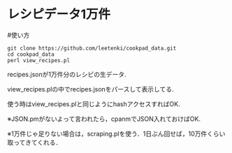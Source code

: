 レシピデータ1万件
=================

#使い方
```
git clone https://github.com/leetenki/cookpad_data.git
cd cookpad_data
perl view_recipes.pl
```

recipes.jsonが1万件分のレシピの生データ.

view_recipes.plの中でrecipes.jsonをパースして表示してる.

使う時はview_recipes.plと同じようにhashアクセスすればOK.

※JSON.pmがないよって言われたら，cpanmでJSON入れておけばOK.

※1万件じゃ足りない場合は，scraping.plを使う．1日ぶん回せば，10万件くらい取ってきてくれる．
